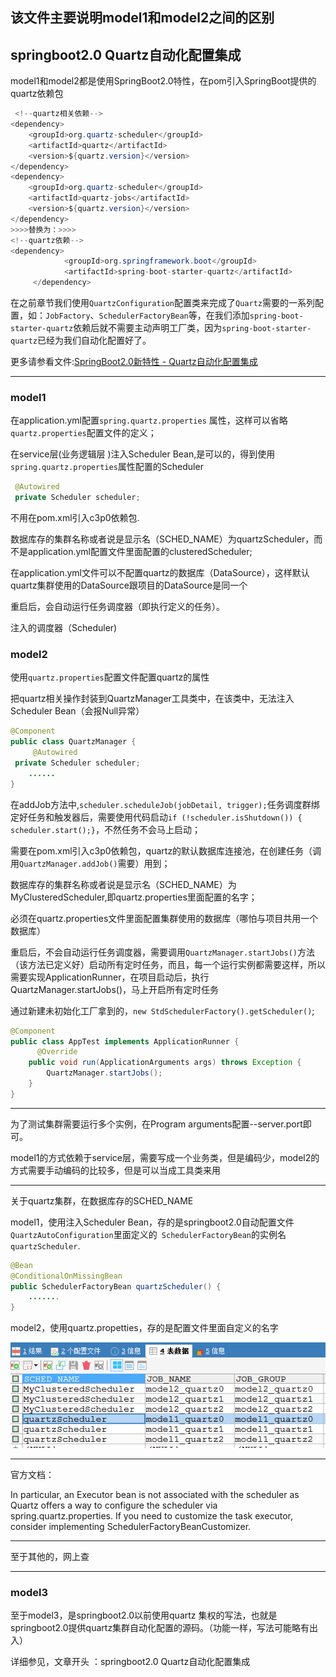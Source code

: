 

## 该文件主要说明model1和model2之间的区别

## springboot2.0 Quartz自动化配置集成

model1和model2都是使用SpringBoot2.0特性，在pom引入SpringBoot提供的quartz依赖包

```java
 <!--quartz相关依赖-->
<dependency>
	<groupId>org.quartz-scheduler</groupId>
	<artifactId>quartz</artifactId>
	<version>${quartz.version}</version>
</dependency>
<dependency>
	<groupId>org.quartz-scheduler</groupId>
	<artifactId>quartz-jobs</artifactId>
	<version>${quartz.version}</version>
</dependency>
>>>>替换为：>>>>
<!--quartz依赖-->
<dependency>
            <groupId>org.springframework.boot</groupId>
            <artifactId>spring-boot-starter-quartz</artifactId>
     </dependency>
```

在之前章节我们使用`QuartzConfiguration`配置类来完成了`Quartz`需要的一系列配置，如：`JobFactory`、`SchedulerFactoryBean`等，在我们添加`spring-boot-starter-quartz`依赖后就不需要主动声明工厂类，因为`spring-boot-starter-quartz`已经为我们自动化配置好了。 

更多请参看文件:[SpringBoot2.0新特性 - Quartz自动化配置集成](http://blog.yuqiyu.com/spring-boot-chapter47.html)

-----



### model1

在application.yml配置`spring.quartz.properties` 属性，这样可以省略`quartz.properties`配置文件的定义；

在service层(业务逻辑层 )注入Scheduler Bean,是可以的，得到使用`spring.quartz.properties`属性配置的Scheduler

````java
 @Autowired
 private Scheduler scheduler;
````

不用在pom.xml引入c3p0依赖包.

数据库存的集群名称或者说是显示名（SCHED_NAME）为quartzScheduler，而不是application.yml配置文件里面配置的clusteredScheduler;

在application.yml文件可以不配置quartz的数据库（DataSource），这样默认quartz集群使用的DataSource跟项目的DataSource是同一个

重启后，会自动运行任务调度器（即执行定义的任务）。

注入的调度器（Scheduler)

### model2

使用`quartz.properties`配置文件配置quartz的属性

把quartz相关操作封装到QuartzManager工具类中，在该类中，无法注入Scheduler Bean（会报Null异常）

````java
@Component
public class QuartzManager {
     @Autowired
 private Scheduler scheduler;
    ......
}
````

在addJob方法中,`scheduler.scheduleJob(jobDetail, trigger);`任务调度群绑定好任务和触发器后，需要使用代码启动`if (!scheduler.isShutdown()) {   scheduler.start();}`，不然任务不会马上启动；

需要在pom.xml引入c3p0依赖包，quartz的默认数据库连接池，在创建任务（调用`QuartzManager.addJob()`需要）用到；

数据库存的集群名称或者说是显示名（SCHED_NAME）为MyClusteredScheduler,即quartz.properties里面配置的名字；

必须在quartz.properties文件里面配置集群使用的数据库（哪怕与项目共用一个数据库）

重启后，不会自动运行任务调度器，需要调用`QuartzManager.startJobs()`方法（该方法已定义好）启动所有定时任务，而且，每一个运行实例都需要这样，所以需要实现ApplicationRunner，在项目启动后，执行QuartzManager.startJobs()，马上开启所有定时任务

通过新建未初始化工厂拿到的，`new StdSchedulerFactory().getScheduler()`;

```java
@Component
public class AppTest implements ApplicationRunner {
      @Override
    public void run(ApplicationArguments args) throws Exception {
        QuartzManager.startJobs();
    }
}
```



-----

为了测试集群需要运行多个实例，在Program arguments配置--server.port即可。

model1的方式依赖于service层，需要写成一个业务类，但是编码少，model2的方式需要手动编码的比较多，但是可以当成工具类来用

---------

关于quartz集群，在数据库存的SCHED_NAME

model1，使用注入Scheduler Bean，存的是springboot2.0自动配置文件`QuartzAutoConfiguration`里面定义的` SchedulerFactoryBean`的实例名 `quartzScheduler`.

```java
@Bean
@ConditionalOnMissingBean
public SchedulerFactoryBean quartzScheduler() {
    .......
}
```

model2，使用quartz.propetties，存的是配置文件里面自定义的名字

![两种显示名对比](./sched_name.jpg)

-----

官方文档：

In particular, an Executor bean is not associated with the scheduler as Quartz offers a way to configure the scheduler via spring.quartz.properties. If you need to customize the task executor, consider implementing SchedulerFactoryBeanCustomizer. 



--------



至于其他的，网上查

----

### model3

至于model3，是springboot2.0以前使用quartz 集权的写法，也就是springboot2.0提供quartz集群自动化配置的源码。（功能一样，写法可能略有出入）

详细参见，文章开头 ：springboot2.0 Quartz自动化配置集成

